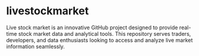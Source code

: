 # livestockmarket
Live stock market is an innovative GitHub project designed to provide real-time stock market data and analytical tools. This repository serves traders, developers, and data enthusiasts looking to access and analyze live market information seamlessly.
